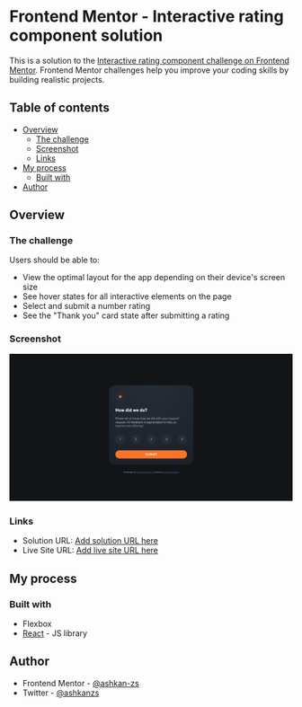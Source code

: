 # Frontend Mentor - Interactive rating component solution

This is a solution to the [Interactive rating component challenge on Frontend Mentor](https://www.frontendmentor.io/challenges/interactive-rating-component-koxpeBUmI). Frontend Mentor challenges help you improve your coding skills by building realistic projects.

## Table of contents

- [Overview](#overview)
  - [The challenge](#the-challenge)
  - [Screenshot](#screenshot)
  - [Links](#links)
- [My process](#my-process)
  - [Built with](#built-with)
- [Author](#author)

## Overview

### The challenge

Users should be able to:

- View the optimal layout for the app depending on their device's screen size
- See hover states for all interactive elements on the page
- Select and submit a number rating
- See the "Thank you" card state after submitting a rating

### Screenshot

![](./screenshot.png)

### Links

- Solution URL: [Add solution URL here](https://www.frontendmentor.io/solutions/responsive-qr-component-jic3dUsBPM)
- Live Site URL: [Add live site URL here](https://interactive-rating-ashkan.netlify.app/)

## My process

### Built with

- Flexbox
- [React](https://reactjs.org/) - JS library

## Author

- Frontend Mentor - [@ashkan-zs](https://www.frontendmentor.io/profile/ashkan-zs)
- Twitter - [@ashkanzs](https://twitter.com/Ashkanzs)